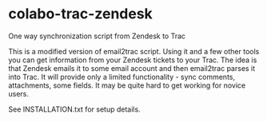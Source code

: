 colabo-trac-zendesk
===================

One way synchronization script from Zendesk to Trac

This is a modified version of email2trac script. Using it and a few other tools you can get information from your Zendesk tickets to your Trac. The idea is that Zendesk emails it to some email account and then email2trac parses it into Trac. It will provide only a limited functionality - sync comments, attachments, some fields. It may be quite hard to get working for novice users.

See INSTALLATION.txt for setup details.
